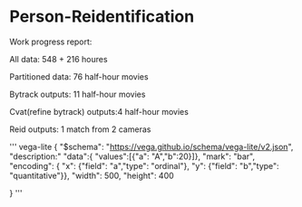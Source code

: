# Person-Reidentification

Work progress report:

All data: 548 + 216 houres

Partitioned data: 76 half-hour movies

Bytrack outputs: 11 half-hour movies

Cvat(refine bytrack) outputs:4 half-hour movies

Reid outputs: 1 match from 2 cameras


''' vega-lite
{
  "$schema":
  "https://vega.github.io/schema/vega-lite/v2.json",
  "description:"
  "data":{
    "values":[{"a": "A","b":20}]},
    "mark": "bar",
    "encoding": {
      "x": {"field": "a","type": "ordinal"},
      "y": {"field": "b","type": "quantitative"}},
    "width": 500,
    "height": 400 
      
}
'''
      




